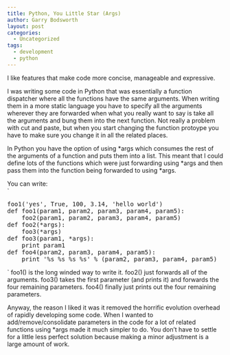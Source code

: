 ```yaml
---
title: Python, You Little Star (Args)
author: Garry Bodsworth
layout: post
categories:
  - Uncategorized
tags:
  - development
  - python
---
```

I like features that make code more concise, manageable and expressive.

I was writing some code in Python that was essentially a function dispatcher where all the functions have the same arguments. When writing them in a more static language you have to specify all the arguments wherever they are forwarded when what you really want to say is take all the arguments and bung them into the next function. Not really a problem with cut and paste, but when you start changing the function protoype you have to make sure you change it in all the related places.

In Python you have the option of using \*args which consumes the rest of the arguments of a function and puts them into a list. This meant that I could define lots of the functions which were just forwarding using \*args and then pass them into the function being forwarded to using *args.

You can write:  
`
<pre>
foo1('yes', True, 100, 3.14, 'hello world')
def foo1(param1, param2, param3, param4, param5):
    foo2(param1, param2, param3, param4, param5)
def foo2(*args):
    foo3(*args)
def foo3(param1, *args):
    print param1
def foo4(param2, param3, param4, param5):
    print '%s %s %s %s' % (param2, param3, param4, param5)
</pre>
<p>`  
foo1() is the long winded way to write it. foo2() just forwards all of the arguments. foo3() takes the first parameter (and prints it) and forwards the four remaining parameters. foo4() finally just prints out the four remaining parameters.

Anyway, the reason I liked it was it removed the horrific evolution overhead of rapidly developing some code. When I wanted to add/remove/consolidate parameters in the code for a lot of related functions using *args made it much simpler to do. You don&#8217;t have to settle for a little less perfect solution because making a minor adjustment is a large amount of work.